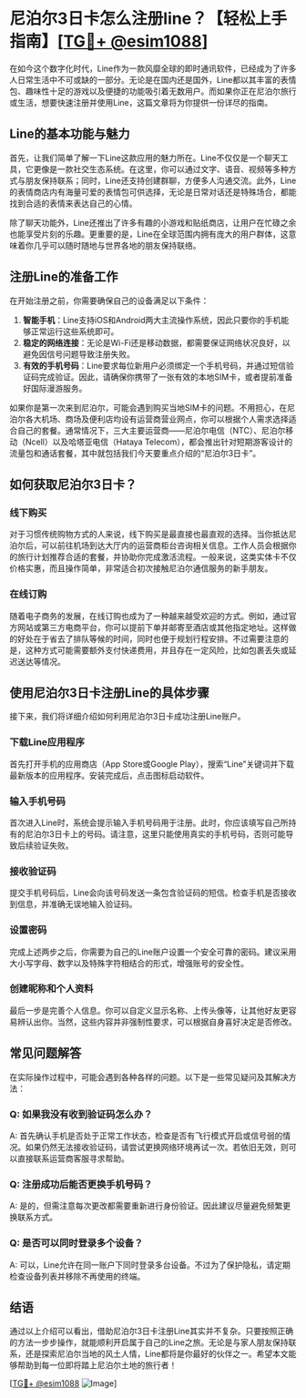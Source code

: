 # 尼泊尔3日卡怎么注册line？【轻松上手指南】[[TG💪+ @esim1088](https://t.me/s/esim1088)]

在如今这个数字化时代，Line作为一款风靡全球的即时通讯软件，已经成为了许多人日常生活中不可或缺的一部分。无论是在国内还是国外，Line都以其丰富的表情包、趣味性十足的游戏以及便捷的功能吸引着无数用户。而如果你正在尼泊尔旅行或生活，想要快速注册并使用Line，这篇文章将为你提供一份详尽的指南。

## Line的基本功能与魅力

首先，让我们简单了解一下Line这款应用的魅力所在。Line不仅仅是一个聊天工具，它更像是一款社交生态系统。在这里，你可以通过文字、语音、视频等多种方式与朋友保持联系；同时，Line还支持创建群聊，方便多人沟通交流。此外，Line的表情商店内有海量可爱的表情包可供选择，无论是日常对话还是特殊场合，都能找到合适的表情来表达自己的心情。

除了聊天功能外，Line还推出了许多有趣的小游戏和贴纸商店，让用户在忙碌之余也能享受片刻的乐趣。更重要的是，Line在全球范围内拥有庞大的用户群体，这意味着你几乎可以随时随地与世界各地的朋友保持联络。

## 注册Line的准备工作

在开始注册之前，你需要确保自己的设备满足以下条件：

1. **智能手机**：Line支持iOS和Android两大主流操作系统，因此只要你的手机能够正常运行这些系统即可。
2. **稳定的网络连接**：无论是Wi-Fi还是移动数据，都需要保证网络状况良好，以避免因信号问题导致注册失败。
3. **有效的手机号码**：Line要求每位新用户必须绑定一个手机号码，并通过短信验证码完成验证。因此，请确保你携带了一张有效的本地SIM卡，或者提前准备好国际漫游服务。

如果你是第一次来到尼泊尔，可能会遇到购买当地SIM卡的问题。不用担心，在尼泊尔各大机场、商场及便利店均设有运营商营业网点，你可以根据个人需求选择适合自己的套餐。通常情况下，三大主要运营商——尼泊尔电信（NTC）、尼泊尔移动（Ncell）以及哈塔亚电信（Hataya Telecom），都会推出针对短期游客设计的流量包和通话套餐，其中就包括我们今天要重点介绍的“尼泊尔3日卡”。

## 如何获取尼泊尔3日卡？

### 线下购买
对于习惯传统购物方式的人来说，线下购买是最直接也最直观的选择。当你抵达尼泊尔后，可以前往机场到达大厅内的运营商柜台咨询相关信息。工作人员会根据你的旅行计划推荐合适的套餐，并协助你完成激活流程。一般来说，这类实体卡不仅价格实惠，而且操作简单，非常适合初次接触尼泊尔通信服务的新手朋友。

### 在线订购
随着电子商务的发展，在线订购也成为了一种越来越受欢迎的方式。例如，通过官方网站或第三方电商平台，你可以提前下单并邮寄至酒店或其他指定地址。这样做的好处在于省去了排队等候的时间，同时也便于规划行程安排。不过需要注意的是，这种方式可能需要额外支付快递费用，并且存在一定风险，比如包裹丢失或延迟送达等情况。

## 使用尼泊尔3日卡注册Line的具体步骤

接下来，我们将详细介绍如何利用尼泊尔3日卡成功注册Line账户。

### 下载Line应用程序
首先打开手机的应用商店（App Store或Google Play），搜索“Line”关键词并下载最新版本的应用程序。安装完成后，点击图标启动软件。

### 输入手机号码
首次进入Line时，系统会提示输入手机号码用于注册。此时，你应该填写自己所持有的尼泊尔3日卡上的号码。请注意，这里只能使用真实的手机号码，否则可能导致后续验证失败。

### 接收验证码
提交手机号码后，Line会向该号码发送一条包含验证码的短信。检查手机是否接收到信息，并准确无误地输入验证码。

### 设置密码
完成上述两步之后，你需要为自己的Line账户设置一个安全可靠的密码。建议采用大小写字母、数字以及特殊字符相结合的形式，增强账号的安全性。

### 创建昵称和个人资料
最后一步是完善个人信息。你可以自定义显示名称、上传头像等，让其他好友更容易辨认出你。当然，这些内容并非强制性要求，可以根据自身喜好决定是否修改。

## 常见问题解答

在实际操作过程中，可能会遇到各种各样的问题。以下是一些常见疑问及其解决方法：

### Q: 如果我没有收到验证码怎么办？
A: 首先确认手机是否处于正常工作状态，检查是否有飞行模式开启或信号弱的情况。如果仍然无法接收验证码，请尝试更换网络环境再试一次。若依旧无效，则可以直接联系运营商客服寻求帮助。

### Q: 注册成功后能否更换手机号码？
A: 是的，但需注意每次更改都需要重新进行身份验证。因此建议尽量避免频繁更换联系方式。

### Q: 是否可以同时登录多个设备？
A: 可以，Line允许在同一账户下同时登录多台设备。不过为了保护隐私，请定期检查设备列表并移除不再使用的终端。

## 结语

通过以上介绍可以看出，借助尼泊尔3日卡注册Line其实并不复杂。只要按照正确的方法一步步操作，就能顺利开启属于自己的Line之旅。无论是与家人朋友保持联系，还是探索尼泊尔当地的风土人情，Line都将是你最好的伙伴之一。希望本文能够帮助到每一位即将踏上尼泊尔土地的旅行者！

[[TG💪+ @esim1088](https://t.me/s/esim1088) ![Image](https://i.postimg.cc/4NQfJmqS/Snipaste-2025-05-13-00-14-12.png)]
